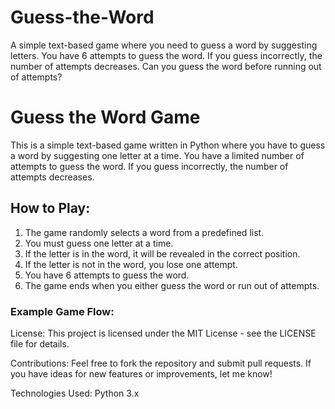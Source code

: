 # Guess-the-Word
A simple text-based game where you need to guess a word by suggesting letters. You have 6 attempts to guess the word. If you guess incorrectly, the number of attempts decreases. Can you guess the word before running out of attempts?
# Guess the Word Game

This is a simple text-based game written in Python where you have to guess a word by suggesting one letter at a time. You have a limited number of attempts to guess the word. If you guess incorrectly, the number of attempts decreases.

## How to Play:
1. The game randomly selects a word from a predefined list.
2. You must guess one letter at a time.
3. If the letter is in the word, it will be revealed in the correct position.
4. If the letter is not in the word, you lose one attempt.
5. You have 6 attempts to guess the word. 
6. The game ends when you either guess the word or run out of attempts.  
   
### Example Game Flow:    
      

 

 

License:
This project is licensed under the MIT License - see the LICENSE file for details.

Contributions:
Feel free to fork the repository and submit pull requests. If you have ideas for new features or improvements, let me know!

Technologies Used:
Python 3.x
